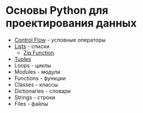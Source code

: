 # Основы Python для проектирования данных

- [Control Flow](./Control%20Flow.ipynb) - условные операторы
- [Lists](./Lists.ipynb) - списки
    - [Zip Function](./Zip%20Function.ipynb)
- [Tuples](./Tuples.ipynb)
- Loops - циклы
- Modules - модули
- Functions - функции
- Classes - классы
- Dictionaries - словари
- Strings - строки
- Files - файлы